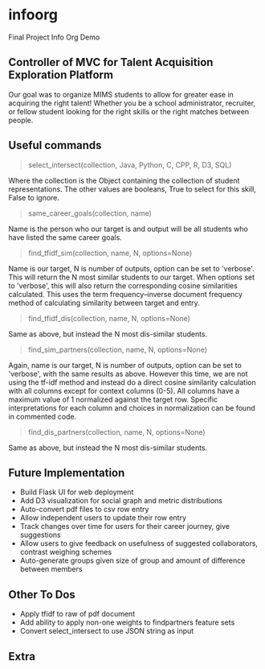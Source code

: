 # infoorg
Final Project Info Org Demo

## Controller of MVC for Talent Acquisition Exploration Platform

Our goal was to organize MIMS students to allow for greater ease in acquiring the right talent!
Whether you be a school administrator, recruiter, or fellow student looking for the right skills or the right matches between people.

## Useful commands
> select_intersect(collection, Java, Python, C, CPP, R, D3, SQL)

Where the collection is the Object containing the collection of student representations. The other values are booleans, True to select for this skill, False to ignore.

> same_career_goals(collection, name)

Name is the person who our target is and output will be all students who have listed the same career goals.

> find_tfidf_sim(collection, name, N, options=None)

Name is our target, N is number of outputs, option can be set to 'verbose'.
This will return the N most similar students to our target. When options set to 'verbose', this will also return the corresponding cosine similarities calculated. This uses the term frequency–inverse document frequency method of calculating similarity between target and entry.

> find_tfidf_dis(collection, name, N, options=None)

Same as above, but instead the N most dis-similar students.

> find_sim_partners(collection, name, N, options=None)

Again, name is our target, N is number of outputs, option can be set to 'verbose', with the same results as above.
However this time, we are not using the tf-idf method and instead do a direct cosine similarity calculation with all columns except for context columns (0-5). All columns have a maximum value of 1 normalized against the target row. Specific interpretations for each column and choices in normalization can be found in commented code.

> find_dis_partners(collection, name, N, options=None)

Same as above, but instead the N most dis-similar students.



## Future Implementation

* Build Flask UI for web deployment
* Add D3 visualization for social graph and metric distributions
* Auto-convert pdf files to csv row entry
* Allow independent users to update their row entry
* Track changes over time for users for their career journey, give suggestions
* Allow users to give feedback on usefulness of suggested collaborators, contrast weighing schemes
* Auto-generate groups given size of group and amount of difference between members

## Other To Dos

- Apply tfidf to raw of pdf document
- Add ability to apply non-one weights to findpartners feature sets
- Convert select_intersect to use JSON string as input

## Extra